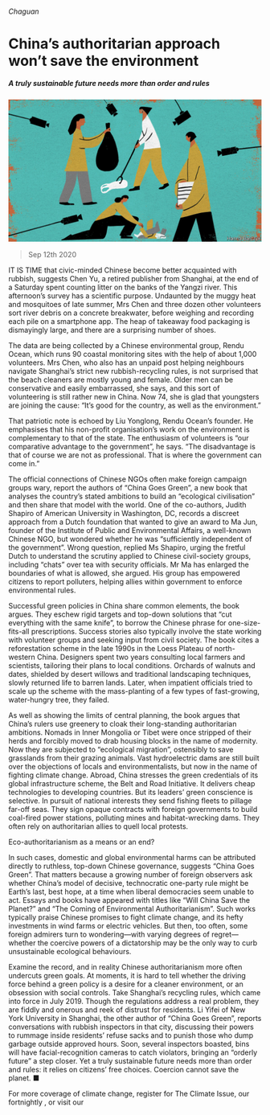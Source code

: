 ###### Chaguan

# China’s authoritarian approach won’t save the environment 

##### A truly sustainable future needs more than order and rules 

![image](images/20200912_CND000_0.jpg) 

> Sep 12th 2020 

IT IS TIME that civic-minded Chinese become better acquainted with rubbish, suggests Chen Yu, a retired publisher from Shanghai, at the end of a Saturday spent counting litter on the banks of the Yangzi river. This afternoon’s survey has a scientific purpose. Undaunted by the muggy heat and mosquitoes of late summer, Mrs Chen and three dozen other volunteers sort river debris on a concrete breakwater, before weighing and recording each pile on a smartphone app. The heap of takeaway food packaging is dismayingly large, and there are a surprising number of shoes.

The data are being collected by a Chinese environmental group, Rendu Ocean, which runs 90 coastal monitoring sites with the help of about 1,000 volunteers. Mrs Chen, who also has an unpaid post helping neighbours navigate Shanghai’s strict new rubbish-recycling rules, is not surprised that the beach cleaners are mostly young and female. Older men can be conservative and easily embarrassed, she says, and this sort of volunteering is still rather new in China. Now 74, she is glad that youngsters are joining the cause: “It’s good for the country, as well as the environment.”


That patriotic note is echoed by Liu Yonglong, Rendu Ocean’s founder. He emphasises that his non-profit organisation’s work on the environment is complementary to that of the state. The enthusiasm of volunteers is “our comparative advantage to the government”, he says. “The disadvantage is that of course we are not as professional. That is where the government can come in.”

The official connections of Chinese NGOs often make foreign campaign groups wary, report the authors of “China Goes Green”, a new book that analyses the country’s stated ambitions to build an “ecological civilisation” and then share that model with the world. One of the co-authors, Judith Shapiro of American University in Washington, DC, records a discreet approach from a Dutch foundation that wanted to give an award to Ma Jun, founder of the Institute of Public and Environmental Affairs, a well-known Chinese NGO, but wondered whether he was “sufficiently independent of the government”. Wrong question, replied Ms Shapiro, urging the fretful Dutch to understand the scrutiny applied to Chinese civil-society groups, including “chats” over tea with security officials. Mr Ma has enlarged the boundaries of what is allowed, she argued. His group has empowered citizens to report polluters, helping allies within government to enforce environmental rules.

Successful green policies in China share common elements, the book argues. They eschew rigid targets and top-down solutions that “cut everything with the same knife”, to borrow the Chinese phrase for one-size-fits-all prescriptions. Success stories also typically involve the state working with volunteer groups and seeking input from civil society. The book cites a reforestation scheme in the late 1990s in the Loess Plateau of north-western China. Designers spent two years consulting local farmers and scientists, tailoring their plans to local conditions. Orchards of walnuts and dates, shielded by desert willows and traditional landscaping techniques, slowly returned life to barren lands. Later, when impatient officials tried to scale up the scheme with the mass-planting of a few types of fast-growing, water-hungry tree, they failed.

As well as showing the limits of central planning, the book argues that China’s rulers use greenery to cloak their long-standing authoritarian ambitions. Nomads in Inner Mongolia or Tibet were once stripped of their herds and forcibly moved to drab housing blocks in the name of modernity. Now they are subjected to “ecological migration”, ostensibly to save grasslands from their grazing animals. Vast hydroelectric dams are still built over the objections of locals and environmentalists, but now in the name of fighting climate change. Abroad, China stresses the green credentials of its global infrastructure scheme, the Belt and Road Initiative. It delivers cheap technologies to developing countries. But its leaders’ green conscience is selective. In pursuit of national interests they send fishing fleets to pillage far-off seas. They sign opaque contracts with foreign governments to build coal-fired power stations, polluting mines and habitat-wrecking dams. They often rely on authoritarian allies to quell local protests.

Eco-authoritarianism as a means or an end?

In such cases, domestic and global environmental harms can be attributed directly to ruthless, top-down Chinese governance, suggests “China Goes Green”. That matters because a growing number of foreign observers ask whether China’s model of decisive, technocratic one-party rule might be Earth’s last, best hope, at a time when liberal democracies seem unable to act. Essays and books have appeared with titles like “Will China Save the Planet?” and “The Coming of Environmental Authoritarianism”. Such works typically praise Chinese promises to fight climate change, and its hefty investments in wind farms or electric vehicles. But then, too often, some foreign admirers turn to wondering—with varying degrees of regret—whether the coercive powers of a dictatorship may be the only way to curb unsustainable ecological behaviours.

Examine the record, and in reality Chinese authoritarianism more often undercuts green goals. At moments, it is hard to tell whether the driving force behind a green policy is a desire for a cleaner environment, or an obsession with social controls. Take Shanghai’s recycling rules, which came into force in July 2019. Though the regulations address a real problem, they are fiddly and onerous and reek of distrust for residents. Li Yifei of New York University in Shanghai, the other author of “China Goes Green”, reports conversations with rubbish inspectors in that city, discussing their powers to rummage inside residents’ refuse sacks and to punish those who dump garbage outside approved hours. Soon, several inspectors boasted, bins will have facial-recognition cameras to catch violators, bringing an “orderly future” a step closer. Yet a truly sustainable future needs more than order and rules: it relies on citizens’ free choices. Coercion cannot save the planet. ■

For more coverage of climate change, register for The Climate Issue, our fortnightly , or visit our 

